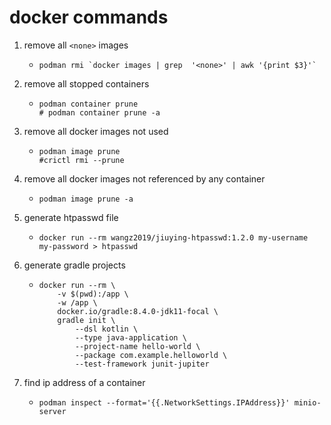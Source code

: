 # docker commands

1. remove all `<none>` images
    * ```shell
      podman rmi `docker images | grep  '<none>' | awk '{print $3}'`
      ```
2. remove all stopped containers
    * ```shell
      podman container prune
      # podman container prune -a
      ```
3. remove all docker images not used
    * ```shell
      podman image prune
      #crictl rmi --prune
      ```
4. remove all docker images not referenced by any container
    * ```shell
      podman image prune -a
      ```
5. generate htpasswd file
    * ```shell
      docker run --rm wangz2019/jiuying-htpasswd:1.2.0 my-username my-password > htpasswd
      ```
6. generate gradle projects
    * ```shell
      docker run --rm \
          -v $(pwd):/app \
          -w /app \
          docker.io/gradle:8.4.0-jdk11-focal \
          gradle init \
              --dsl kotlin \
              --type java-application \
              --project-name hello-world \
              --package com.example.helloworld \
              --test-framework junit-jupiter
      ```
7. find ip address of a container
    * ```shell
      podman inspect --format='{{.NetworkSettings.IPAddress}}' minio-server
      ```

